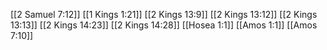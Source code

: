[[2 Samuel 7:12]]
[[1 Kings 1:21]]
[[2 Kings 13:9]]
[[2 Kings 13:12]]
[[2 Kings 13:13]]
[[2 Kings 14:23]]
[[2 Kings 14:28]]
[[Hosea 1:1]]
[[Amos 1:1]]
[[Amos 7:10]]
